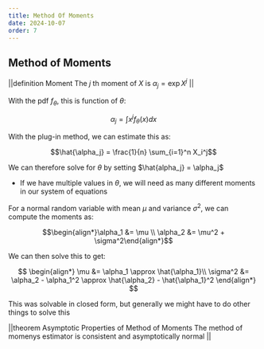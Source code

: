 ```yaml
---
title: Method Of Moments
date: 2024-10-07
order: 7
---
```


## Method of Moments

||definition Moment
The $j$ th moment of $X$ is $\alpha_j = \exp{X^j}$
||

With the pdf $f_\theta$, this is function of $\theta$:

$$\alpha_j = \int x^j f_\theta(x)dx$$

With the plug-in method, we can estimate this as:

$$\hat{\alpha_j} = \frac{1}{n} \sum_{i=1}^n X_i^j$$

We can therefore solve for $\theta$ by setting $\hat{alpha_j} = \alpha_j$

- If we have multiple values in $\theta$, we will need as many different moments in our system of equations

For a normal random variable with mean $\mu$ and variance $\sigma^2$, we can compute the moments as:

$$\begin{align*}\alpha_1 &= \mu \\ \alpha_2 &= \mu^2 + \sigma^2\end{align*}$$

We can then solve this to get:

$$
\begin{align*}
\mu &= \alpha_1 \approx \hat{\alpha_1}\\
\sigma^2 &= \alpha_2 - \alpha_1^2 \approx \hat{\alpha_2} - \hat{\alpha_1}^2
\end{align*}
$$

This was solvable in closed form, but generally we might have to do other things to solve this

||theorem Asymptotic Properties of Method of Moments
The method of momenys estimator is consistent and asymptotically normal
||
